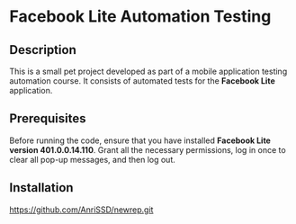 # Facebook Lite Automation Testing

## Description
This is a small pet project developed as part of a mobile application testing automation course. It consists of automated tests for the **Facebook Lite** application.

## Prerequisites
Before running the code, ensure that you have installed **Facebook Lite version 401.0.0.14.110**. Grant all the necessary permissions, log in once to clear all pop-up messages, and then log out.

## Installation
https://github.com/AnriSSD/newrep.git